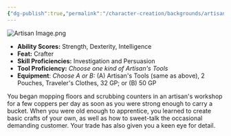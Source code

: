```yaml
---
{"dg-publish":true,"permalink":"/character-creation/backgrounds/artisan/"}
---
```


![Artisan Image.png](/img/user/Artisan%20Image.png)
- **Ability Scores:** Strength, Dexterity, Intelligence
- **Feat:** Crafter
- **Skill Proficiencies:** Investigation and Persuasion
- **Tool Proficiency:** *Choose one kind of Artisan's Tools*
- **Equipment**: *Choose A or B:* (A) Artisan's Tools (same as above), 2 Pouches, Traveler's Clothes, 32 GP; or (B) 50 GP

You began mopping floors and scrubbing counters in an artisan's workshop for a few coppers per day as soon as you were strong enough to carry a bucket. When you were old enough to apprentice, you learned to create basic crafts of your own, as well as how to sweet-talk the occasional demanding customer. Your trade has also given you a keen eye for detail.